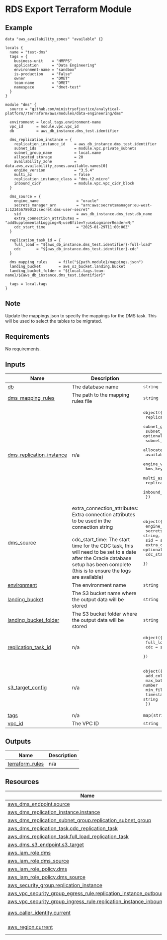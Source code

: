 <!-- BEGIN_TF_DOCS -->


# RDS Export Terraform Module
## Example

```hcl
data "aws_availability_zones" "available" {}

locals {
  name = "test-dms"
  tags = {
    business-unit    = "HMPPS"
    application      = "Data Engineering"
    environment-name = "sandbox"
    is-production    = "False"
    owner            = "DMET"
    team-name        = "DMET"
    namespace        = "dmet-test"
  }
}

module "dms" {
  source = "github.com/ministryofjustice/analytical-platform//terraform/aws/modules/data-engineering/dms"

  environment = local.tags.environment-name
  vpc_id      = module.vpc.vpc_id
  db          = aws_db_instance.dms_test.identifier

  dms_replication_instance = {
    replication_instance_id    = aws_db_instance.dms_test.identifier
    subnet_ids                 = module.vpc.private_subnets
    subnet_group_name          = local.name
    allocated_storage          = 20
    availability_zone          = data.aws_availability_zones.available.names[0]
    engine_version             = "3.5.4"
    multi_az                   = false
    replication_instance_class = "dms.t2.micro"
    inbound_cidr               = module.vpc.vpc_cidr_block
  }

  dms_source = {
    engine_name                 = "oracle"
    secrets_manager_arn         = "arn:aws:secretsmanager:eu-west-1:123456789012:secret:dms-user-secret"
    sid                         = aws_db_instance.dms_test.db_name
    extra_connection_attributes = "addSupplementalLogging=N;useBfile=Y;useLogminerReader=N;"
    cdc_start_time              = "2025-01-29T11:00:00Z"
  }

  replication_task_id = {
    full_load = "${aws_db_instance.dms_test.identifier}-full-load"
    cdc       = "${aws_db_instance.dms_test.identifier}-cdc"
  }

  dms_mapping_rules     = file("${path.module}/mappings.json")
  landing_bucket        = aws_s3_bucket.landing.bucket
  landing_bucket_folder = "${local.tags.team-name}/${aws_db_instance.dms_test.identifier}"

  tags = local.tags
}
```

## Note
Update the mappings.json to specify the mappings for the DMS task. This will be used to select the tables to be migrated.

## Requirements

No requirements.

## Inputs

| Name | Description | Type | Default | Required |
|------|-------------|------|---------|:--------:|
| <a name="input_db"></a> [db](#input\_db) | The database name | `string` | n/a | yes |
| <a name="input_dms_mapping_rules"></a> [dms\_mapping\_rules](#input\_dms\_mapping\_rules) | The path to the mapping rules file | `string` | n/a | yes |
| <a name="input_dms_replication_instance"></a> [dms\_replication\_instance](#input\_dms\_replication\_instance) | n/a | <pre>object({<br/>    replication_instance_id    = string<br/>    subnet_group_id            = optional(string)<br/>    subnet_group_name          = optional(string)<br/>    subnet_ids                 = optional(list(string))<br/>    allocated_storage          = number<br/>    availability_zone          = string<br/>    engine_version             = string<br/>    kms_key_arn                = optional(string)<br/>    multi_az                   = bool<br/>    replication_instance_class = string<br/>    inbound_cidr               = string<br/>  })</pre> | n/a | yes |
| <a name="input_dms_source"></a> [dms\_source](#input\_dms\_source) | extra\_connection\_attributes: Extra connection attributes to be used in the connection string</br><br/>    cdc\_start\_time: The start time for the CDC task, this will need to be set to a date after the Oracle database setup has been complete (this is to ensure the logs are available) | <pre>object({<br/>    engine_name                 = string,<br/>    secrets_manager_arn         = string,<br/>    sid                         = string,<br/>    extra_connection_attributes = optional(string)<br/>    cdc_start_time              = optional(string)<br/>  })</pre> | n/a | yes |
| <a name="input_environment"></a> [environment](#input\_environment) | The environment name | `string` | n/a | yes |
| <a name="input_landing_bucket"></a> [landing\_bucket](#input\_landing\_bucket) | The S3 bucket name where the output data will be stored | `string` | n/a | yes |
| <a name="input_landing_bucket_folder"></a> [landing\_bucket\_folder](#input\_landing\_bucket\_folder) | The S3 bucket folder where the output data will be stored | `string` | n/a | yes |
| <a name="input_replication_task_id"></a> [replication\_task\_id](#input\_replication\_task\_id) | n/a | <pre>object({<br/>    full_load = string<br/>    cdc       = string<br/>  })</pre> | n/a | yes |
| <a name="input_s3_target_config"></a> [s3\_target\_config](#input\_s3\_target\_config) | n/a | <pre>object({<br/>    add_column_name       = bool<br/>    max_batch_interval    = number<br/>    min_file_size         = number<br/>    timestamp_column_name = string<br/>  })</pre> | <pre>{<br/>  "add_column_name": true,<br/>  "max_batch_interval": 3600,<br/>  "min_file_size": 32000,<br/>  "timestamp_column_name": "EXTRACTION_TIMESTAMP"<br/>}</pre> | no |
| <a name="input_tags"></a> [tags](#input\_tags) | n/a | `map(string)` | n/a | yes |
| <a name="input_vpc_id"></a> [vpc\_id](#input\_vpc\_id) | The VPC ID | `string` | n/a | yes |

## Outputs

| Name | Description |
|------|-------------|
| <a name="output_terraform_rules"></a> [terraform\_rules](#output\_terraform\_rules) | n/a |

## Resources

| Name | Type |
|------|------|
| [aws_dms_endpoint.source](https://registry.terraform.io/providers/hashicorp/aws/latest/docs/resources/dms_endpoint) | resource |
| [aws_dms_replication_instance.instance](https://registry.terraform.io/providers/hashicorp/aws/latest/docs/resources/dms_replication_instance) | resource |
| [aws_dms_replication_subnet_group.replication_subnet_group](https://registry.terraform.io/providers/hashicorp/aws/latest/docs/resources/dms_replication_subnet_group) | resource |
| [aws_dms_replication_task.cdc_replication_task](https://registry.terraform.io/providers/hashicorp/aws/latest/docs/resources/dms_replication_task) | resource |
| [aws_dms_replication_task.full_load_replication_task](https://registry.terraform.io/providers/hashicorp/aws/latest/docs/resources/dms_replication_task) | resource |
| [aws_dms_s3_endpoint.s3_target](https://registry.terraform.io/providers/hashicorp/aws/latest/docs/resources/dms_s3_endpoint) | resource |
| [aws_iam_role.dms](https://registry.terraform.io/providers/hashicorp/aws/latest/docs/resources/iam_role) | resource |
| [aws_iam_role.dms_source](https://registry.terraform.io/providers/hashicorp/aws/latest/docs/resources/iam_role) | resource |
| [aws_iam_role_policy.dms](https://registry.terraform.io/providers/hashicorp/aws/latest/docs/resources/iam_role_policy) | resource |
| [aws_iam_role_policy.dms_source](https://registry.terraform.io/providers/hashicorp/aws/latest/docs/resources/iam_role_policy) | resource |
| [aws_security_group.replication_instance](https://registry.terraform.io/providers/hashicorp/aws/latest/docs/resources/security_group) | resource |
| [aws_vpc_security_group_egress_rule.replication_instance_outbound](https://registry.terraform.io/providers/hashicorp/aws/latest/docs/resources/vpc_security_group_egress_rule) | resource |
| [aws_vpc_security_group_ingress_rule.replication_instance_inbound](https://registry.terraform.io/providers/hashicorp/aws/latest/docs/resources/vpc_security_group_ingress_rule) | resource |
| [aws_caller_identity.current](https://registry.terraform.io/providers/hashicorp/aws/latest/docs/data-sources/caller_identity) | data source |
| [aws_region.current](https://registry.terraform.io/providers/hashicorp/aws/latest/docs/data-sources/region) | data source |
<!-- END_TF_DOCS -->